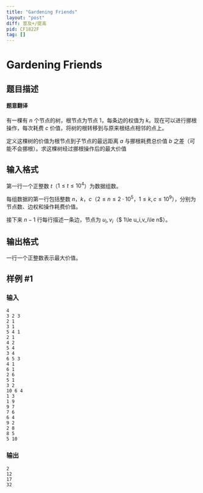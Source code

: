 ```yaml
---
title: "Gardening Friends"
layout: "post"
diff: 普及+/提高
pid: CF1822F
tag: []
---
```


# Gardening Friends

## 题目描述

#### 题意翻译
有一棵有 $n$ 个节点的树，根节点为节点 $1$，每条边的权值为 $k$。现在可以进行挪根操作，每次耗费 $c$ 价值，将树的根转移到与原来根结点相邻的点上。

定义这棵树的价值为根节点到子节点的最远距离 $a$ 与挪根耗费总价值 $b$ 之差（可能不会挪根）。求这棵树经过挪根操作后的最大价值

## 输入格式

第一行一个正整数 $t$（$1\le t\le10^4$）为数据组数。

每组数据的第一行包括整数 $n$，$k$，$c$（$2\le n\le2\cdot10^5$，$1\le k,c\le10^9$），分别为节点数、边权和操作耗费价值。

接下来 $n-1$ 行每行描述一条边，节点为 $u_i,v_i$（$ 1\le u_i,v_i\le n$）。

## 输出格式

一行一个正整数表示最大价值。

## 样例 #1

### 输入

```
4
3 2 3
2 1
3 1
5 4 1
2 1
4 2
5 4
3 4
6 5 3
4 1
6 1
2 6
5 1
3 2
10 6 4
1 3
1 9
9 7
7 6
6 4
9 2
2 8
8 5
5 10
```

### 输出

```
2
12
17
32
```

